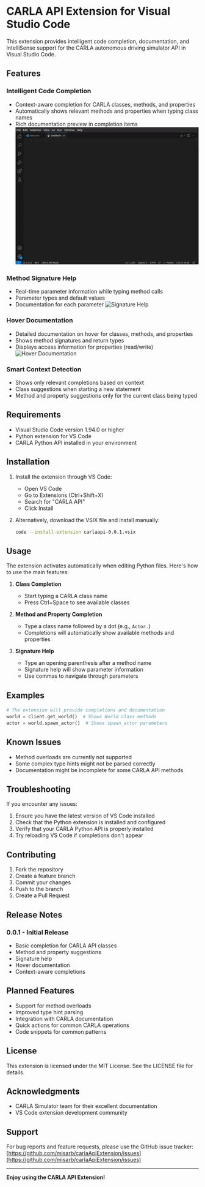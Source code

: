 # CARLA API Extension for Visual Studio Code

This extension provides intelligent code completion, documentation, and IntelliSense support for the CARLA autonomous driving simulator API in Visual Studio Code.

## Features

### Intelligent Code Completion
- Context-aware completion for CARLA classes, methods, and properties
- Automatically shows relevant methods and properties when typing class names
- Rich documentation preview in completion items
![Code Completion](images/completion.gif)

### Method Signature Help
- Real-time parameter information while typing method calls
- Parameter types and default values
- Documentation for each parameter
![Signature Help](images/signature-help.gif)

### Hover Documentation
- Detailed documentation on hover for classes, methods, and properties
- Shows method signatures and return types
- Displays access information for properties (read/write)
![Hover Documentation](images/hover-doc.gif)

### Smart Context Detection
- Shows only relevant completions based on context
- Class suggestions when starting a new statement
- Method and property suggestions only for the current class being typed

## Requirements

- Visual Studio Code version 1.94.0 or higher
- Python extension for VS Code
- CARLA Python API installed in your environment

## Installation

1. Install the extension through VS Code:
   - Open VS Code
   - Go to Extensions (Ctrl+Shift+X)
   - Search for "CARLA API"
   - Click Install

2. Alternatively, download the VSIX file and install manually:
   ```bash
   code --install-extension carlaapi-0.0.1.vsix
   ```

## Usage

The extension activates automatically when editing Python files. Here's how to use the main features:

1. **Class Completion**
   - Start typing a CARLA class name
   - Press Ctrl+Space to see available classes
   
2. **Method and Property Completion**
   - Type a class name followed by a dot (e.g., `Actor.`)
   - Completions will automatically show available methods and properties
   
3. **Signature Help**
   - Type an opening parenthesis after a method name
   - Signature help will show parameter information
   - Use commas to navigate through parameters

## Examples

```python
# The extension will provide completions and documentation
world = client.get_world()  # Shows World class methods
actor = world.spawn_actor()  # Shows spawn_actor parameters
```

## Known Issues

- Method overloads are currently not supported
- Some complex type hints might not be parsed correctly
- Documentation might be incomplete for some CARLA API methods

## Troubleshooting

If you encounter any issues:

1. Ensure you have the latest version of VS Code installed
2. Check that the Python extension is installed and configured
3. Verify that your CARLA Python API is properly installed
4. Try reloading VS Code if completions don't appear

## Contributing

1. Fork the repository
2. Create a feature branch
3. Commit your changes
4. Push to the branch
5. Create a Pull Request

## Release Notes

### 0.0.1 - Initial Release
- Basic completion for CARLA API classes
- Method and property suggestions
- Signature help
- Hover documentation
- Context-aware completions

## Planned Features

- Support for method overloads
- Improved type hint parsing
- Integration with CARLA documentation
- Quick actions for common CARLA operations
- Code snippets for common patterns

## License

This extension is licensed under the MIT License. See the LICENSE file for details.

## Acknowledgments

- CARLA Simulator team for their excellent documentation
- VS Code extension development community

## Support

For bug reports and feature requests, please use the GitHub issue tracker:
[https://github.com/misarb/carlaApiExtension/issues](https://github.com/misarb/carlaApiExtension/issues)

---

**Enjoy using the CARLA API Extension!**
